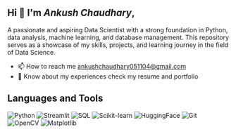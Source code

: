 ## Hi 👋 I'm *Ankush Chaudhary*, 
A passionate and aspiring Data Scientist with a strong foundation in Python, data analysis, machine learning, and database management.
This repository serves as a showcase of my skills, projects, and learning journey in the field of Data Science.

* 📫 How to reach me ankushchaudhary051104@gmail.com
* 📄 Know about my experiences check my resume and portfolio

## Languages and Tools

![Python](https://img.icons8.com/color/48/000000/python.png)
![Streamlit](https://img.icons8.com/ios/50/ffffff/streamlit.png)
![SQL](https://img.icons8.com/external-flat-juicy-fish/64/000000/external-database-data-mining-flat-flat-juicy-fish.png)
![Scikit-learn](https://upload.wikimedia.org/wikipedia/commons/0/05/Scikit_learn_logo_small.svg)
![HuggingFace](https://huggingface.co/front/assets/huggingface_logo.svg)
![Git](https://img.icons8.com/color/48/000000/git.png)
![OpenCV](https://upload.wikimedia.org/wikipedia/commons/3/3f/OpenCV_Logo_with_text_svg_version.svg)
![Matplotlib](https://matplotlib.org/_static/images/logo2.svg)
